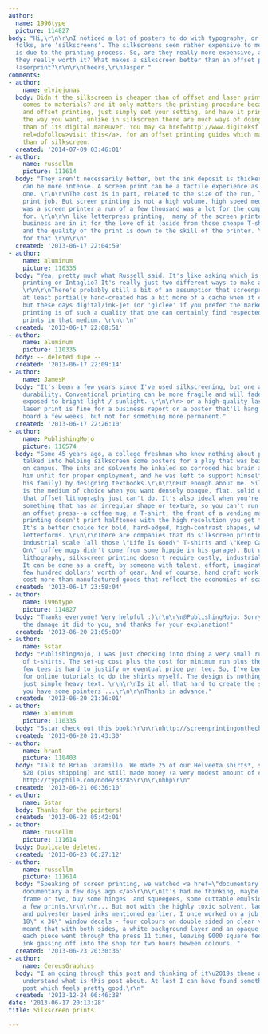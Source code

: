 ```yaml
---
author:
  name: 1996type
  picture: 114827
body: "Hi,\r\n\r\nI noticed a lot of posters to do with typography, or made by typographic
  folks, are 'silkscreens'. The silkscreens seem rather expensive to me, which I assume
  is due to the printing process. So, are they really more expensive, and if so, are
  they really worth it? What makes a silkscreen better than an offset print or a high-quality
  laserprint?\r\n\r\nCheers,\r\nJasper "
comments:
- author:
    name: elviejonas
  body: Didn't the silkscreen is cheaper than of offset and laser printing when it
    comes to materials? and it only matters the printing procedure because in laser
    and offset printing, just simply set your setting, and have it print automatically
    the way you want, unlike in silkscreen there are much ways of doing manual procedures
    than of its digital maneuver. You may <a href=http://www.digiteksf.com/offset-printing-2/
    rel=dofollow>visit this</a>, for an offset printing guides which makes more easier
    than of silkscreen.
  created: '2014-07-09 03:46:01'
- author:
    name: russellm
    picture: 111614
  body: "They aren't necessarily better, but the ink deposit is thicker & colours
    can be more intense. A screen print can be a tactile experience as well as a visual
    one. \r\n\r\nThe cost is in part, related to the size of the run, like any other
    print job. But screen printing is not a high volume, high speed media. When I
    was a screen printer a run of a few thousand was a lot for the company I worked
    for. \r\n\r\n like letterpress printing,  many of the screen printers still in
    business are in it for the love of it (aside from those cheapo T-shirt printers)
    and the quality of the print is down to the skill of the printer. You also pay
    for that.\r\n\r\n"
  created: '2013-06-17 22:04:59'
- author:
    name: aluminum
    picture: 110335
  body: "Yea, pretty much what Russell said. It's like asking which is better: Woodblock
    printing or Intaglio? It's really just two different ways to make an art print.
    \r\n\r\nThere's probably still a bit of an assumption that screenprinting, being
    at least partially hand-created has a bit more of a cache when it comes to 'art'
    but these days digital/ink-jet (or 'giclee' if you prefer the marketing term)
    printing is of such a quality that one can certainly find respected (and expensive)
    prints in that medium. \r\n\r\n"
  created: '2013-06-17 22:08:51'
- author:
    name: aluminum
    picture: 110335
  body: -- deleted dupe --
  created: '2013-06-17 22:09:14'
- author:
    name: JamesM
  body: "It's been a few years since I've used silkscreening, but one advantage is
    durability. Conventional printing can be more fragile and will fade faster when
    exposed to bright light / sunlight. \r\n\r\n> or a high-quality laserprint\r\n\r\nA
    laser print is fine for a business report or a poster that'll hang on the bulletin
    board a few weeks, but not for something more permanent."
  created: '2013-06-17 22:26:10'
- author:
    name: PublishingMojo
    picture: 116574
  body: "Some 45 years ago, a college freshman who knew nothing about printing got
    talked into helping silkscreen some posters for a play that was being presented
    on campus. The inks and solvents he inhaled so corroded his brain as to leave
    him unfit for proper employment, and he was left to support himself (and later
    his family) by designing textbooks.\r\n\r\nBut enough about me. Silkscreen printing
    is the medium of choice when you want densely opaque, flat, solid colors--something
    that offset lithography just can't do. It's also ideal when you're printing on
    something that has an irregular shape or texture, so you can't run it through
    an offset press--a coffee mug, a T-shirt, the front of a vending machine.\r\n\r\nSilkscreen
    printing doesn't print halftones with the high resolution you get from offset.
    It's a better choice for bold, hard-edged, high-contrast shapes, which can include
    letterforms. \r\n\r\nThere are companies that do silkscreen printing on a massive,
    industrial scale (all those \"Life Is Good\" T-shirts and \"Keep Calm and Carry
    On\" coffee mugs didn't come from some hippie in his garage). But unlike offset
    lithography, silkscreen printing doesn't require costly, industrial-size presses.
    It can be done as a craft, by someone with talent, effort, imagination, and a
    few hundred dollars' worth of gear. And of course, hand craft work will always
    cost more than manufactured goods that reflect the economies of scale."
  created: '2013-06-17 23:58:04'
- author:
    name: 1996type
    picture: 114827
  body: "Thanks everyone! Very helpful :)\r\n\r\n@PublishingMojo: Sorry to hear about
    the damage it did to you, and thanks for your explanation!"
  created: '2013-06-20 21:05:09'
- author:
    name: 5star
  body: "PublishingMojo, I was just checking into doing a very small run (under 12)
    of t-shirts. The set-up cost plus the cost for minimum run plus the cost for a
    few tees is hard to justify my eventual price per tee. So, I've been looking around
    for online tutorials to do the shirts myself. The design is nothing intricate,
    just simple heavy text. \r\n\r\nIs it all that hard to create the screens? Do
    you have some pointers ...\r\n\r\nThanks in advance."
  created: '2013-06-20 21:16:01'
- author:
    name: aluminum
    picture: 110335
  body: "5star check out this book:\r\n\r\nhttp://screenprintingonthecheap.com/"
  created: '2013-06-20 21:43:30'
- author:
    name: hrant
    picture: 110403
  body: "Talk to Brian Jaramillo. We made 25 of our Helveeta shirts*, sold them for
    $20 (plus shipping) and still made money (a very modest amount of course).\r\n\r\n*
    http://typophile.com/node/33285\r\n\r\nhhp\r\n"
  created: '2013-06-21 00:36:10'
- author:
    name: 5star
  body: Thanks for the pointers!
  created: '2013-06-22 05:42:01'
- author:
    name: russellm
    picture: 111614
  body: Duplicate deleted.
  created: '2013-06-23 06:27:12'
- author:
    name: russellm
    picture: 111614
  body: "Speaking of screen printing, we watched <a href=\"documentary about gig posters\">this
    documentary a few days ago.</a>\r\n\r\nIt's had me thinking, maybe I'll make a
    frame or two, buy some hinges  and squeegees, some cuttable emulsion and pull
    a few prints.\r\n\r\n... But not with the highly toxic solvent, laquer, vinyl
    and polyester based inks mentioned earlier. I once worked on a job printing 2000
    18\" x 36\" window decals - four colours on double sided on clear vinyl which
    meant that with both sides, a white background layer and an opaque block-out layer
    each piece went through the press 11 times, leaving 9000 square feet of wet vinyl
    ink gassing off into the shop for two hours beween colours. "
  created: '2013-06-23 20:30:36'
- author:
    name: CereusGraphics
  body: "I am going through this post and thinking of it\u2019s theme and trying to
    understand what is this post about. At last I can have found something from this
    post which feels pretty good.\r\n"
  created: '2013-12-24 06:46:38'
date: '2013-06-17 20:13:28'
title: Silkscreen prints

---
```

